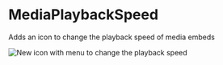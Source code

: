 # MediaPlaybackSpeed

Adds an icon to change the playback speed of media embeds

![New icon with menu to change the playback speed](https://github.com/Vendicated/Rivercord/assets/24937357/21792b09-8d6a-45be-a6e8-916cdd67a477)
